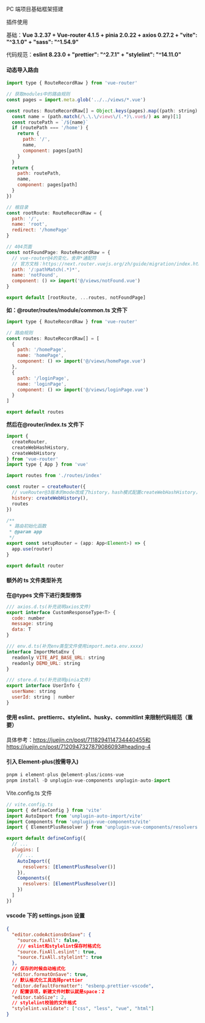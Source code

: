 PC 端项目基础框架搭建

插件使用

基础：**Vue 3.2.37 + Vue-router 4.1.5 + pinia 2.0.22 + axios 0.27.2 + "vite": "^3.1.0" + "sass": "^1.54.9"**

代码规范：**eslint 8.23.0 + "prettier": "^2.7.1" + "stylelint": "^14.11.0"**

#### 动态导入路由

```js
import type { RouteRecordRaw } from 'vue-router'

// 获取modules中的路由规则
const pages = import.meta.glob('../../views/*.vue')

const routes: RouteRecordRaw[] = Object.keys(pages).map((path: string) => {
  const name = (path.match(/\.\.\/views\/(.*)\.vue$/) as any)[1]
  const routePath = `/${name}`
  if (routePath === '/home') {
    return {
      path: '/',
      name,
      component: pages[path]
    }
  }
  return {
    path: routePath,
    name,
    component: pages[path]
  }
})

// 根目录
const rootRoute: RouteRecordRaw = {
  path: '/',
  name: 'root',
  redirect: '/homePage'
}

// 404页面
const notFoundPage: RouteRecordRaw = {
  // vue-router@4的变化，舍弃*通配符
  // 官方文档：https://next.router.vuejs.org/zh/guide/migration/index.html#%E5%88%A0%E9%99%A4%E4%BA%86-%EF%BC%88%E6%98%9F%E6%A0%87%E6%88%96%E9%80%9A%E9%85%8D%E7%AC%A6%EF%BC%89%E8%B7%AF%E7%94%B1
  path: '/:pathMatch(.*)*',
  name: 'notFound',
  component: () => import('@/views/notFound.vue')
}

export default [rootRoute, ...routes, notFoundPage]
```

**如：@router/routes/module/common.ts 文件下**

```js
import type { RouteRecordRaw } from 'vue-router'

// 路由规则
const routes: RouteRecordRaw[] = [
  {
    path: '/homePage',
    name: 'homePage',
    component: () => import('@/views/homePage.vue')
  },
  {
    path: '/loginPage',
    name: 'loginPage',
    component: () => import('@/views/loginPage.vue')
  }
]

export default routes
```

**然后在@router/index.ts 文件下**

```js
import {
  createRouter,
  createWebHashHistory,
  createWebHistory
} from 'vue-router'
import type { App } from 'vue'

import routes from './routes/index'

const router = createRouter({
  // vueRouter@3版本的mode改成了history，hash模式配置createWebHashHistory，history模式配置createWebHistory
  history: createWebHistory(),
  routes
})

/**
 * 路由初始化函数
 * @param app
 */
export const setupRouter = (app: App<Element>) => {
  app.use(router)
}

export default router
```

#### 额外的 ts 文件类型补充

**在@types 文件下进行类型修饰**

```js
/// axios.d.ts(补充说明axios文件)
export interface CustomResponseType<T> {
  code: number
  message: string
  data: T
}

/// env.d.ts(补充env类型文件使用import.meta.env.xxxx)
interface ImportMetaEnv {
  readonly VITE_API_BASE_URL: string
  readonly DEMO_URL: string
}

/// store.d.ts(补充说明pinia文件)
export interface UserInfo {
  userName: string
  userId: string | number
}
```

#### 使用 eslint、prettierrc、stylelint、husky、commitlint 来限制代码规范（重要）

具体参考：https://juejin.cn/post/7118294114734440455和https://juejin.cn/post/7120947327879086093#heading-4

#### 引入 Element-plus(按需导入)

```js
pnpm i element-plus @element-plus/icons-vue
pnpm install -D unplugin-vue-components unplugin-auto-import
```

Vite.config.ts 文件

```javascript
// vite.config.ts
import { defineConfig } from 'vite'
import AutoImport from 'unplugin-auto-import/vite'
import Components from 'unplugin-vue-components/vite'
import { ElementPlusResolver } from 'unplugin-vue-components/resolvers'

export default defineConfig({
  // ...
  plugins: [
    // ...
    AutoImport({
      resolvers: [ElementPlusResolver()]
    }),
    Components({
      resolvers: [ElementPlusResolver()]
    })
  ]
})
```

#### vscode 下的 settings.json 设置

```json
{
  "editor.codeActionsOnSave": {
    "source.fixAll": false,
    /// eslint和stylelint保存时格式化
    "source.fixAll.eslint": true,
    "source.fixAll.stylelint": true
  },
  // 保存的时候自动格式化
  "editor.formatOnSave": true,
  // 默认格式化工具选择prettier
  "editor.defaultFormatter": "esbenp.prettier-vscode",
  // 配置该项，新建文件时默认就是space：2
  "editor.tabSize": 2,
  // stylelint校验的文件格式
  "stylelint.validate": ["css", "less", "vue", "html"]
}
```
